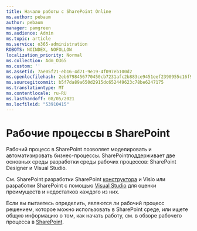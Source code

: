 ```yaml
---
title: Начало работы с SharePoint Online
ms.author: pebaum
author: pebaum
manager: pamgreen
ms.audience: Admin
ms.topic: article
ms.service: o365-administration
ROBOTS: NOINDEX, NOFOLLOW
localization_priority: Normal
ms.collection: Adm_O365
ms.custom: ''
ms.assetid: 7ae05f21-eb16-4d71-9e19-4f097eb100d2
ms.openlocfilehash: 2eb6798456770450cb7231afc2b883ce9451eef2390955c16f9125014b41c489
ms.sourcegitcommit: b5f7da89a650d2915dc652449623c78be6247175
ms.translationtype: MT
ms.contentlocale: ru-RU
ms.lasthandoff: 08/05/2021
ms.locfileid: "53910415"
---
```

# <a name="workflows-in-sharepoint"></a>Рабочие процессы в SharePoint

Рабочий процесс в SharePoint позволяет моделировать и автоматизировать бизнес-процессы. SharePointподдерживает две основных среды разработки среды рабочих процессов: SharePoint Designer и Visual Studio. 

См. SharePoint разработки SharePoint [конструктора](https://docs.microsoft.com/sharepoint/dev/general-development/develop-sharepoint-workflows-using-visual-studio) и Visio или разработки SharePoint с помощью [Visual Studio](https://docs.microsoft.com/sharepoint/dev/general-development/develop-sharepoint-workflows-using-visual-studio) для оценки преимуществ и недостатков каждого из них. 

Если вы пытаетесь определить, являются ли рабочий процесс решением, которое можно использовать в SharePoint среде, или ищете общую информацию о том, как начать работу, см. в обзоре рабочего процесса в [SharePoint](https://docs.microsoft.com/sharepoint/dev/general-development/get-started-with-workflows-in-sharepoint#overview-of-workflows-in-sharepoint).